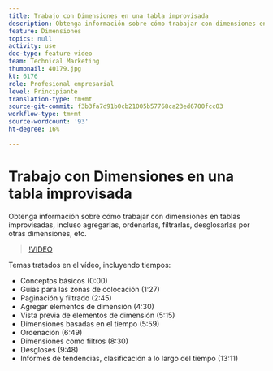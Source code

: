 ```yaml
---
title: Trabajo con Dimensiones en una tabla improvisada
description: Obtenga información sobre cómo trabajar con dimensiones en tablas improvisadas, incluso agregarlas, ordenarlas, filtrarlas, desglosarlas por otras dimensiones, etc.
feature: Dimensiones
topics: null
activity: use
doc-type: feature video
team: Technical Marketing
thumbnail: 40179.jpg
kt: 6176
role: Profesional empresarial
level: Principiante
translation-type: tm+mt
source-git-commit: f3b3fa7d91b0cb21005b57768ca23ed6700fcc03
workflow-type: tm+mt
source-wordcount: '93'
ht-degree: 16%

---
```



# Trabajo con Dimensiones en una tabla improvisada

Obtenga información sobre cómo trabajar con dimensiones en tablas improvisadas, incluso agregarlas, ordenarlas, filtrarlas, desglosarlas por otras dimensiones, etc.

>[!VIDEO](https://video.tv.adobe.com/v/40179/?quality=12&learn=on)

Temas tratados en el vídeo, incluyendo tiempos:

* Conceptos básicos (0:00)
* Guías para las zonas de colocación (1:27)
* Paginación y filtrado (2:45)
* Agregar elementos de dimensión (4:30)
* Vista previa de elementos de dimensión (5:15)
* Dimensiones basadas en el tiempo (5:59)
* Ordenación (6:49)
* Dimensiones como filtros (8:30)
* Desgloses (9:48)
* Informes de tendencias, clasificación a lo largo del tiempo (13:11)
